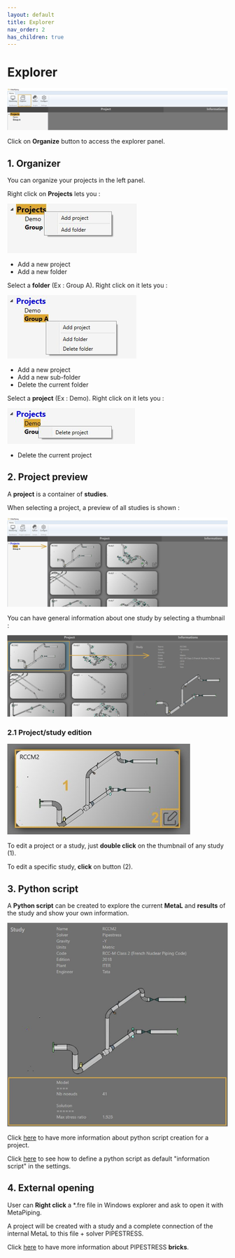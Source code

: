 ```yaml
---
layout: default
title: Explorer
nav_order: 2
has_children: true
---
```


# Explorer

![Image](../Images/Explorer1.jpg)

Click on **Organize** button to access the explorer panel.

## 1. Organizer

You can organize your projects in the left panel.

Right click on **Projects** lets you :

![Image](../Images/Explorer2.jpg)

- Add a new project
- Add a new folder

Select a **folder** (Ex : Group A). Right click on it lets you :

![Image](../Images/Explorer3.jpg)

- Add a new project
- Add a new sub-folder
- Delete the current folder

Select a **project** (Ex : Demo). Right click on it lets you :

![Image](../Images/Explorer4.jpg)

- Delete the current project

## 2. Project preview

A **project** is a container of **studies**.

When selecting a project, a preview of all studies is shown :

![Image](../Images/Explorer5.jpg)

You can have general information about one study by selecting a thumbnail :

![Image](../Images/Explorer6.jpg)

### 2.1 Project/study edition

![Image](../Images/Explorer8.jpg)

To edit a project or a study, just **double click** on the thumbnail of any study (1).

To edit a specific study, **click** on button (2).

## 3. Python script

A **Python script** can be created to explore the current **MetaL** and **results** of the study and show your own information.

![Image](../Images/Explorer7.jpg)

Click [here](https://documentation.metapiping.com/Python/Info.html) to have more information about python script creation for a project.

Click [here](https://documentation.metapiping.com/Settings/General.html) to see how to define a python script as default "information script" in the settings.

## 4. External opening

User can **Right click** a *.fre file in Windows explorer and ask to open it with MetaPiping.

A project will be created with a study and a complete connection of the internal MetaL to this file + solver PIPESTRESS.

Click [here](https://documentation.metapiping.com/Explorer/Study.html) to have more information about PIPESTRESS **bricks**.